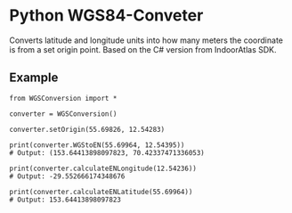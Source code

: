 # Python WGS84-Conveter
Converts latitude and longitude units into how many meters the coordinate is from a set origin point. Based on the C# version from IndoorAtlas SDK.

## Example

```
from WGSConversion import *

converter = WGSConversion()

converter.setOrigin(55.69826, 12.54283)

print(converter.WGStoEN(55.69964, 12.54395))
# Output: (153.64413898097823, 70.42337471336053)

print(converter.calculateENLongitude(12.54236))
# Output: -29.552666174348676

print(converter.calculateENLatitude(55.69964))
# Output: 153.64413898097823
```
